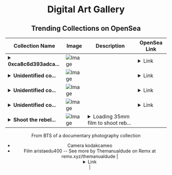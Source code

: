 <div align="center">

# Digital Art Gallery

## Trending Collections on OpenSea

| Collection Name                       | Image                                                                                     | Description                       | OpenSea Link                                                                                          |
|---------------------------------------|-------------------------------------------------------------------------------------------|-----------------------------------|--------------------------------------------------------------------------------------------------------|
| **<details><summary>0xca8c6d393adca...</summary>0xca8c6d393adca76ddd7ab50ca24fb7e22b1c98dc</details>** | ![Image](https://i.seadn.io/s/raw/files/662371d5e0a8665a35b37f8206b4c8fe.jpg?w=500&auto=format?w=200&auto=format) |  | <details><summary>Link</summary>[0xca8c6d393adca76ddd7ab50ca24fb7e22b1c98dc](https://opensea.io/collection/0xca8c6d393adca76ddd7ab50ca24fb7e22b1c98dc)</details> |
| **<details><summary>Unidentified co...</summary>Unidentified contract 917e62ce-7b97-4fea-a2e3-0c6dbeb160f0</details>** | ![Image](https://raw.seadn.io/files/697fd9d891815a7e14c88083616aab18.svg?w=200&auto=format) |  | <details><summary>Link</summary>[Unidentified contract 917e62ce-7b97-4fea-a2e3-0c6dbeb160f0](https://opensea.io/collection/unidentified-contract-917e62ce-7b97-4fea-a2e3-0c6d)</details> |
| **<details><summary>Unidentified co...</summary>Unidentified contract 6bc90f8f-d531-42de-90e9-adec6e95e18f</details>** | ![Image](https://raw.seadn.io/files/7c16a3c6a22aa789d76922436df7211d.svg?w=200&auto=format) |  | <details><summary>Link</summary>[Unidentified contract 6bc90f8f-d531-42de-90e9-adec6e95e18f](https://opensea.io/collection/unidentified-contract-6bc90f8f-d531-42de-90e9-adec)</details> |
| **<details><summary>Unidentified co...</summary>Unidentified contract b1fa1910-3c87-4175-b32e-e32231d025c6</details>** | ![Image](https://raw.seadn.io/files/15de08840961ff1bfe750b661fce8433.svg?w=200&auto=format) |  | <details><summary>Link</summary>[Unidentified contract b1fa1910-3c87-4175-b32e-e32231d025c6](https://opensea.io/collection/unidentified-contract-b1fa1910-3c87-4175-b32e-e322)</details> |
| **<details><summary>Shoot the rebel...</summary>Shoot the rebels!</details>** | ![Image](https://i.seadn.io/s/raw/files/0027c41e13709739d5b8323da17fc040.jpg?w=500&auto=format?w=200&auto=format) | <details><summary>Loading 35mm film to shoot reb...</summary>Loading 35mm film to shoot rebel ravers!

From BTS of a documentary photography collection 

- Camera kodakcameo
-  Film aristaedu400
--
See more by Themanualdude  on Remx at remx.xyz/themanualdude</details> | <details><summary>Link</summary>[Shoot the rebels!](https://opensea.io/collection/shoot-the-rebels)</details> |

</div>